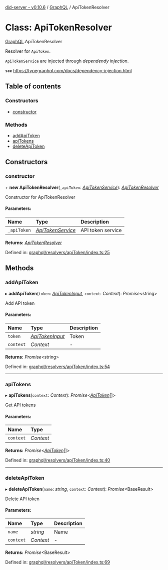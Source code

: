 [did-server - v0.10.6](../README.md) / [GraphQL](../modules/graphql.md) / ApiTokenResolver

# Class: ApiTokenResolver

[GraphQL](../modules/graphql.md).ApiTokenResolver

Resolver for `ApiToken`.

`ApiTokenService` are injected through
_dependendy injection_.

**`see`** https://typegraphql.com/docs/dependency-injection.html

## Table of contents

### Constructors

- [constructor](graphql.apitokenresolver.md#constructor)

### Methods

- [addApiToken](graphql.apitokenresolver.md#addapitoken)
- [apiTokens](graphql.apitokenresolver.md#apitokens)
- [deleteApiToken](graphql.apitokenresolver.md#deleteapitoken)

## Constructors

### constructor

\+ **new ApiTokenResolver**(`_apiToken`: [*ApiTokenService*](services.apitokenservice.md)): [*ApiTokenResolver*](graphql.apitokenresolver.md)

Constructor for ApiTokenResolver

#### Parameters:

Name | Type | Description |
:------ | :------ | :------ |
`_apiToken` | [*ApiTokenService*](services.apitokenservice.md) | API token service    |

**Returns:** [*ApiTokenResolver*](graphql.apitokenresolver.md)

Defined in: [graphql/resolvers/apiToken/index.ts:25](https://github.com/Puzzlepart/did/blob/dev/server/graphql/resolvers/apiToken/index.ts#L25)

## Methods

### addApiToken

▸ **addApiToken**(`token`: [*ApiTokenInput*](graphql.apitokeninput.md), `context`: *Context*): *Promise*<string\>

Add API token

#### Parameters:

Name | Type | Description |
:------ | :------ | :------ |
`token` | [*ApiTokenInput*](graphql.apitokeninput.md) | Token   |
`context` | *Context* | - |

**Returns:** *Promise*<string\>

Defined in: [graphql/resolvers/apiToken/index.ts:54](https://github.com/Puzzlepart/did/blob/dev/server/graphql/resolvers/apiToken/index.ts#L54)

___

### apiTokens

▸ **apiTokens**(`context`: *Context*): *Promise*<[*ApiToken*](graphql.apitoken.md)[]\>

Get API tokens

#### Parameters:

Name | Type |
:------ | :------ |
`context` | *Context* |

**Returns:** *Promise*<[*ApiToken*](graphql.apitoken.md)[]\>

Defined in: [graphql/resolvers/apiToken/index.ts:40](https://github.com/Puzzlepart/did/blob/dev/server/graphql/resolvers/apiToken/index.ts#L40)

___

### deleteApiToken

▸ **deleteApiToken**(`name`: *string*, `context`: *Context*): *Promise*<BaseResult\>

Delete API token

#### Parameters:

Name | Type | Description |
:------ | :------ | :------ |
`name` | *string* | Name   |
`context` | *Context* | - |

**Returns:** *Promise*<BaseResult\>

Defined in: [graphql/resolvers/apiToken/index.ts:69](https://github.com/Puzzlepart/did/blob/dev/server/graphql/resolvers/apiToken/index.ts#L69)
